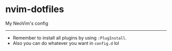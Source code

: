 # nvim-dotfiles
 My NeoVim's config
***
* Remember to install all plugins by using `:PlugInstall`.
* Also you can do whatever you want in `config.d` lol
